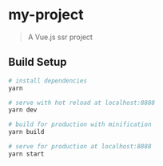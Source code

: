 # my-project

> A Vue.js ssr project

## Build Setup

``` bash
# install dependencies
yarn

# serve with hot reload at localhost:8888
yarn dev

# build for production with minification
yarn build

# serve for production at localhost:8888
yarn start

```
